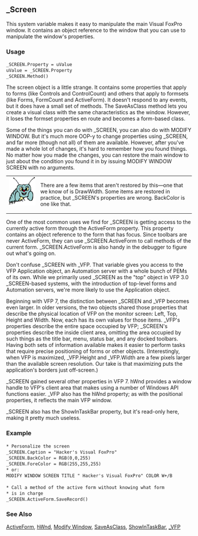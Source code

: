 ## _Screen

This system variable makes it easy to manipulate the main Visual FoxPro window. It contains an object reference to the window that you can use to manipulate the window's properties. 

### Usage

```foxpro
_SCREEN.Property = uValue
uValue = _SCREEN.Property
_SCREEN.Method()
```

The screen object is a little strange. It contains some properties that apply to forms (like Controls and ControlCount) and others that apply to formsets (like Forms, FormCount and ActiveForm). It doesn't respond to any events, but it does have a small set of methods. The SaveAsClass method lets you create a visual class with the same characteristics as the window. However, it loses the formset properties en route and becomes a form-based class.

Some of the things you can do with _SCREEN, you can also do with MODIFY WINDOW. But it's much more OOP-y to change properties using _SCREEN, and far more (though not all) of them are available. However, after you've made a whole lot of changes, it's hard to remember how you found things. No matter how you made the changes, you can restore the main window to just about the condition you found it in by issuing MODIFY WINDOW SCREEN with no arguments.

<table>
<tr>
  <td width="17%" valign="top">
<img width="95" height="77" src="bug.gif">
  </td>
  <td width=83%>
  <p>There are a few items that aren't restored by this&mdash;one that we know of is DrawWidth. Some items are restored in practice, but _SCREEN's properties are wrong. BackColor is one like that.</p>
  </td>
 </tr>
</table>

One of the most common uses we find for _SCREEN is getting access to the currently active form through the ActiveForm property. This property contains an object reference to the form that has focus. Since toolbars are never ActiveForm, they can use _SCREEN.ActiveForm to call methods of the current form. _SCREEN.ActiveForm is also handy in the debugger to figure out what's going on.

Don't confuse _SCREEN with _VFP. That variable gives you access to the VFP Application object, an Automation server with a whole bunch of PEMs of its own. While we primarily used _SCREEN as the "top" object in VFP 3.0 _SCREEN-based systems, with the introduction of top-level forms and Automation servers, we're more likely to use the Application object.

Beginning with VFP 7, the distinction between _SCREEN and _VFP becomes even larger. In older versions, the two objects shared those properties that describe the physical location of VFP on the monitor screen: Left, Top, Height and Width. Now, each has its own values for those items. _VFP's properties describe the entire space occupied by VFP; _SCREEN's properties describe the inside client area, omitting the area occupied by such things as the title bar, menu, status bar, and any docked toolbars. Having both sets of information available makes it easier to perform tasks that require precise positioning of forms or other objects. (Interestingly, when VFP is maximized, _VFP.Height and _VFP.Width are a few pixels larger than the available screen resolution. Our take is that maximizing puts the application's borders just off-screen.) 

_SCREEN gained several other properties in VFP 7. hWnd provides a window handle to VFP's client area that makes using a number of Windows API functions easier. _VFP also has the hWnd property; as with the positional properties, it reflects the main VFP window. 

_SCREEN also has the ShowInTaskBar property, but it's read-only here, making it pretty much useless.

### Example

```foxpro
* Personalize the screen
_SCREEN.Caption = "Hacker's Visual FoxPro"
_SCREEN.BackColor = RGB(0,0,255)
_SCREEN.ForeColor = RGB(255,255,255)
* or:
MODIFY WINDOW SCREEN TITLE " Hacker's Visual FoxPro" COLOR W+/B

* Call a method of the active form without knowing what form
* is in charge
_SCREEN.ActiveForm.SaveRecord()
```
### See Also

[ActiveForm](s4g572.md), [hWnd](s4g868.md), [Modify Window](s4g257.md), [SaveAsClass](s4g388.md), [ShowInTaskBar](s4g874.md), [_VFP](s4g683.md)